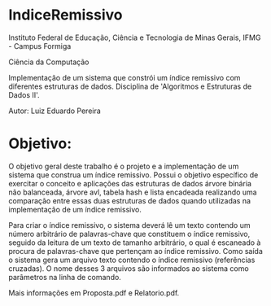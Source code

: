 # IndiceRemissivo

Instituto Federal de Educação, Ciência e Tecnologia de Minas Gerais, IFMG - Campus Formiga

Ciência da Computação

Implementação de um sistema que constrói um índice remissivo com diferentes estruturas de dados. Disciplina de 'Algoritmos e Estruturas de Dados II'.

Autor: Luiz Eduardo Pereira

# Objetivo:

O objetivo geral deste trabalho é o projeto e a implementação de um sistema que construa um índice remissivo. Possui o objetivo específico de exercitar o conceito e aplicações das estruturas de dados árvore binária não balanceada, árvore avl, tabela hash e lista encadeada realizando uma comparação entre essas duas estruturas de dados quando utilizadas na implementação de um índice remissivo.

Para criar o índice remissivo, o sistema deverá lê um texto contendo um número arbitrário de palavras-chave que constituem o índice remissivo, seguido da leitura de um texto de tamanho arbitrário, o qual é escaneado à procura de palavras-chave que pertençam ao índice remissivo. Como saída o sistema gera um arquivo texto contendo o índice remissivo (referências cruzadas). O nome desses 3 arquivos são informados ao sistema como parâmetros na linha de comando.

Mais informações em Proposta.pdf e Relatorio.pdf.
